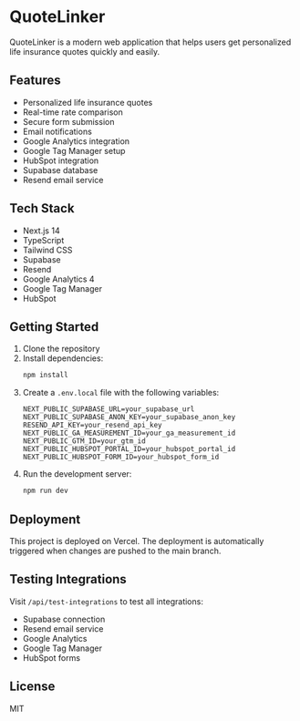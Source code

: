 # QuoteLinker

QuoteLinker is a modern web application that helps users get personalized life insurance quotes quickly and easily.

## Features

- Personalized life insurance quotes
- Real-time rate comparison
- Secure form submission
- Email notifications
- Google Analytics integration
- Google Tag Manager setup
- HubSpot integration
- Supabase database
- Resend email service

## Tech Stack

- Next.js 14
- TypeScript
- Tailwind CSS
- Supabase
- Resend
- Google Analytics 4
- Google Tag Manager
- HubSpot

## Getting Started

1. Clone the repository
2. Install dependencies:
   ```bash
   npm install
   ```
3. Create a `.env.local` file with the following variables:
   ```
   NEXT_PUBLIC_SUPABASE_URL=your_supabase_url
   NEXT_PUBLIC_SUPABASE_ANON_KEY=your_supabase_anon_key
   RESEND_API_KEY=your_resend_api_key
   NEXT_PUBLIC_GA_MEASUREMENT_ID=your_ga_measurement_id
   NEXT_PUBLIC_GTM_ID=your_gtm_id
   NEXT_PUBLIC_HUBSPOT_PORTAL_ID=your_hubspot_portal_id
   NEXT_PUBLIC_HUBSPOT_FORM_ID=your_hubspot_form_id
   ```
4. Run the development server:
   ```bash
   npm run dev
   ```

## Deployment

This project is deployed on Vercel. The deployment is automatically triggered when changes are pushed to the main branch.

## Testing Integrations

Visit `/api/test-integrations` to test all integrations:
- Supabase connection
- Resend email service
- Google Analytics
- Google Tag Manager
- HubSpot forms

## License

MIT 